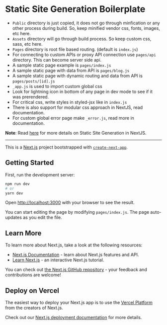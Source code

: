 # Static Site Generation Boilerplate

* `Public` directory is just copied, it does not go through minfication or any other process during build. So, keep minified vendor css, fonts, images, etc here.
* `Assets` directory will go through build process. So keep custom css, sass, etc here.
* `Pages` directory is root file based routing. (default is `index.js`)
* For connecting to custom APIs or proxy API connection use `pages/api` directory. This can become server side api.
* A sample static page example is `pages/index.js`
* A sample static page with data from API is `pages/blog.js`
* A sample static page with dynamic routing and data from API is `pages/posts/[id].js`
* `_app.js` is used to import custom global css
* Look for lightning icon in bottom of any page in dev mode to see if it was prerendered.
* For critical css, write styles in styled-jsx like in `index.js`
* There is also support for modular css approach in NextJS, read documentation.
* For custom global error page make `_error.js`, read more in documentation.

**Note**: Read [here](https://nextjs.org/docs/basic-features/data-fetching#getstaticprops-static-generation
) for more details on Static Site Generation in NextJS.

---

This is a [Next.js](https://nextjs.org/) project bootstrapped with [`create-next-app`](https://github.com/vercel/next.js/tree/canary/packages/create-next-app).

## Getting Started

First, run the development server:

```bash
npm run dev
# or
yarn dev
```

Open [http://localhost:3000](http://localhost:3000) with your browser to see the result.

You can start editing the page by modifying `pages/index.js`. The page auto-updates as you edit the file.

## Learn More

To learn more about Next.js, take a look at the following resources:

- [Next.js Documentation](https://nextjs.org/docs) - learn about Next.js features and API.
- [Learn Next.js](https://nextjs.org/learn) - an interactive Next.js tutorial.

You can check out [the Next.js GitHub repository](https://github.com/vercel/next.js/) - your feedback and contributions are welcome!

## Deploy on Vercel

The easiest way to deploy your Next.js app is to use the [Vercel Platform](https://vercel.com/import?utm_medium=default-template&filter=next.js&utm_source=create-next-app&utm_campaign=create-next-app-readme) from the creators of Next.js.

Check out our [Next.js deployment documentation](https://nextjs.org/docs/deployment) for more details.
